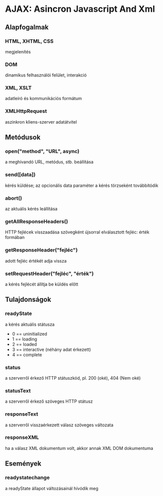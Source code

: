 <h1>AJAX: Asincron Javascript And Xml</h1>

<h2>Alapfogalmak</h2>
<h3>HTML, XHTML, CSS</h3>
    megjelenítés
<h3>DOM</h3>
    dinamikus felhasználói felület, interakció
<h3>XML, XSLT</h3>
    adatleíró és kommunikációs formátum
<h3>XMLHttpRequest</h3>
    aszinkron kliens-szerver adatátvitel

<h2>Metódusok</h2>
    <h3>open("method", "URL", async)</h3>
        a meghívandó URL, metódus, stb. beállítása
    <h3>send([data])</h3>
        kérés küldése; az opcionális data paraméter a kérés törzseként továbbítódik
    <h3>abort()</h3>
        az aktuális kérés leállítása
    <h3>getAllResponseHeaders()</h3>
        HTTP fejlécek visszaadása szövegként újsorral elválasztott fejléc: érték formában
    <h3>getResponseHeader("fejléc")</h3>
        adott fejléc értékét adja vissza
    <h3>setRequestHeader("fejléc", "érték")</h3>
        a kérés fejlécét állítja be küldés előtt

<h2>Tulajdonságok</h2>
    <h3>readyState</h3>
        a kérés aktuális státusza
        <ul>
            <li>0 == uninitialized</li>
            <li>1 == loading</li>
            <li>2 == loaded</li>
            <li>3 == interactive (néhány adat érkezett)</li>
            <li>4 == complete</li>
        </ul>
    <h3>status</h3>
        a szerverről érkező HTTP státuszkód, pl. 200 (oké), 404 (Nem oké)
    <h3>statusText</h3>
        a szerverről érkező szöveges HTTP státusz
    <h3>responseText</h3>
        a szerverről visszaérkezett válasz szöveges változata
    <h3>responseXML</h3>
        ha a válasz XML dokumentum volt, akkor annak XML DOM dokumentuma

<h2>Események</h2>
    <h3>readystatechange</h3>
        a readyState állapot változásainál hívódik meg
